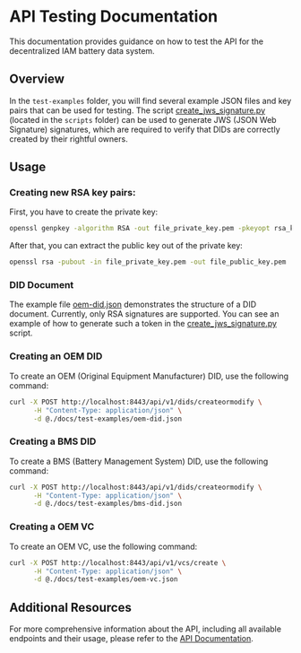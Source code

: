 # API Testing Documentation

This documentation provides guidance on how to test the API for the decentralized IAM battery data system.

## Overview

In the `test-examples` folder, you will find several example JSON files and key pairs that can be used for testing. The script [create_jws_signature.py](../scripts/create_jws_signature.py) (located in the `scripts` folder) can be used to generate JWS (JSON Web Signature) signatures, which are required to verify that DIDs are correctly created by their rightful owners.

## Usage

### Creating new RSA key pairs:

First, you have to create the private key:

```bash
openssl genpkey -algorithm RSA -out file_private_key.pem -pkeyopt rsa_keygen_bits:2048
```

After that, you can extract the public key out of the private key:

```bash
openssl rsa -pubout -in file_private_key.pem -out file_public_key.pem
```

### DID Document

The example file [oem-did.json](./test-examples/oem-did.json) demonstrates the structure of a DID document. 
Currently, only RSA signatures are supported. You can see an example of how to generate such a token in the [create_jws_signature.py](../scripts/create_jws_signature.py) script. 

### Creating an OEM DID

To create an OEM (Original Equipment Manufacturer) DID, use the following command:

```bash
curl -X POST http://localhost:8443/api/v1/dids/createormodify \
      -H "Content-Type: application/json" \
      -d @./docs/test-examples/oem-did.json
```

### Creating a BMS DID

To create a BMS (Battery Management System) DID, use the following command:

```bash
curl -X POST http://localhost:8443/api/v1/dids/createormodify \
      -H "Content-Type: application/json" \
      -d @./docs/test-examples/bms-did.json
```

### Creating a OEM VC

To create an OEM VC, use the following command:

```bash
curl -X POST http://localhost:8443/api/v1/vcs/create \
      -H "Content-Type: application/json" \
      -d @./docs/test-examples/oem-vc.json
```

## Additional Resources

For more comprehensive information about the API, including all available endpoints and their usage, please refer to the [API Documentation](./api.md).